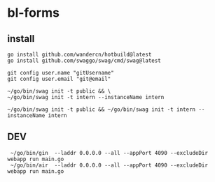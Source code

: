 # bl-forms

## install

    go install github.com/wandercn/hotbuild@latest
    go install github.com/swaggo/swag/cmd/swag@latest

    git config user.name "gitUsername"
    git config user.email "git@email"

    ~/go/bin/swag init -t public && \
    ~/go/bin/swag init -t intern --instanceName intern 

    ~/go/bin/swag init -t public && ~/go/bin/swag init -t intern --instanceName intern 

## DEV

     ~/go/bin/gin  --laddr 0.0.0.0 --all --appPort 4090 --excludeDir webapp run main.go     
     ~/go/bin/air  --laddr 0.0.0.0 --all --appPort 4090 --excludeDir webapp run main.go